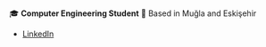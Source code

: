 🎓 **Computer Engineering Student** 
📍 Based in Muğla and Eskişehir   
- [LinkedIn](https://linkedin.com/in/ahsenpehlivan)    
